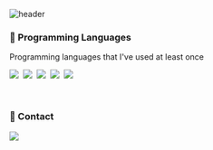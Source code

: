 ![header](https://capsule-render.vercel.app/api?type=waving&color=auto&height=150&section=header&&text=shouts&apos;&nbsp;github&fontSize=70&fontAlign=30&fontAlignY=30&animation=twinkling)

<h3 align="left">🌱 Programming Languages</h3>

<p align="left"> Programming languages that I've used at least once </p>

<p align="left">
  <img src="https://img.shields.io/badge/Python-3766AB?style=flat-square&logo=Python&logoColor=white"/></a>&nbsp
  <img src="https://img.shields.io/badge/R-11B48A?style=flat-square&logo=R&logoColor=white"/></a>&nbsp 
  <img src="https://img.shields.io/badge/Java-007396?style=flat-square&logo=Java&logoColor=white"/></a>&nbsp 
  <img src="https://img.shields.io/badge/Javascript-ffb13b?style=flat-square&logo=javascript&logoColor=white"/></a>&nbsp 
  <img src="https://img.shields.io/badge/D3.js-1572B6?style=flat-square&logo=d3.js&logoColor=white"/></a>&nbsp 
</p>
<br>
<h3 align="left"> 💬 Contact </h3>
<p align="left">
  <a href="https://twitter.com/shouts77" target="_blank"><img src="https://img.shields.io/badge/twitter-blue?style=flat-square&logo=twitter&logoColor=white&link=https://twitter.com/shouts77o"/></a>
</p>
<br>

<!--
**shouts77/shouts77** is a ✨ _special_ ✨ repository because its `README.md` (this file) appears on your GitHub profile.

Here are some ideas to get you started:

- 🔭 I’m currently working on ...
- 🌱 I’m currently learning ...
- 👯 I’m looking to collaborate on ...
- 🤔 I’m looking for help with ...
- 💬 Ask me about ...
- 📫 How to reach me: ...
- 😄 Pronouns: ...
- ⚡ Fun fact: ...
-->
